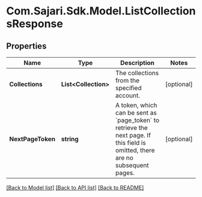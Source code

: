 # Com.Sajari.Sdk.Model.ListCollectionsResponse

## Properties

Name | Type | Description | Notes
------------ | ------------- | ------------- | -------------
**Collections** | **List&lt;Collection&gt;** | The collections from the specified account. | [optional] 
**NextPageToken** | **string** | A token, which can be sent as &#x60;page_token&#x60; to retrieve the next page.  If this field is omitted, there are no subsequent pages. | [optional] 

[[Back to Model list]](../README.md#documentation-for-models) [[Back to API list]](../README.md#documentation-for-api-endpoints) [[Back to README]](../README.md)

